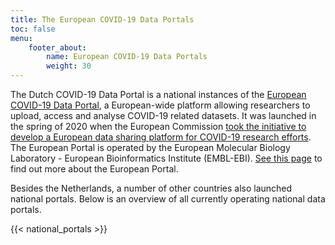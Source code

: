 ```yaml
---
title: The European COVID-19 Data Portals
toc: false
menu:
    footer_about:
        name: European COVID-19 Data Portals
        weight: 30
---
```


The Dutch COVID-19 Data Portal is a national instances of the [European COVID-19 Data Portal](https://covid19dataportal.org/), a European-wide platform allowing researchers to upload, access and analyse COVID-19 related datasets. It was launched in the spring of 2020 when the European Commission [took the initiative to develop a European data sharing platform for COVID-19 research efforts](https://www.embl.org/news/science/embl-ebi-launches-covid-19-data-portal/). The European Portal is operated by the European Molecular Biology Laboratory - European Bioinformatics Institute (EMBL-EBI). [See this page](https://www.covid19dataportal.org/partners) to find out more about the European Portal.

Besides the Netherlands, a number of other countries also launched national portals. Below is an overview of all currently operating national data portals.

{{< national_portals >}}
